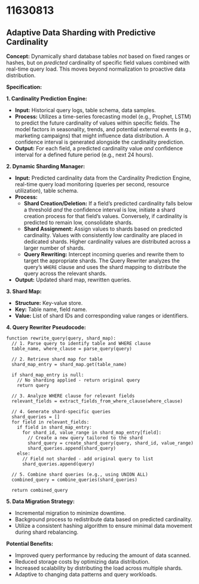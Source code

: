 # 11630813

## Adaptive Data Sharding with Predictive Cardinality

**Concept:** Dynamically shard database tables *not* based on fixed ranges or hashes, but on *predicted* cardinality of specific field values combined with real-time query load. This moves beyond normalization to proactive data distribution.

**Specification:**

**1. Cardinality Prediction Engine:**

*   **Input:** Historical query logs, table schema, data samples.
*   **Process:** Utilizes a time-series forecasting model (e.g., Prophet, LSTM) to predict the future cardinality of values within specific fields. The model factors in seasonality, trends, and potential external events (e.g., marketing campaigns) that might influence data distribution.  A confidence interval is generated alongside the cardinality prediction.
*   **Output:**  For each field, a predicted cardinality value *and* confidence interval for a defined future period (e.g., next 24 hours).

**2. Dynamic Sharding Manager:**

*   **Input:** Predicted cardinality data from the Cardinality Prediction Engine, real-time query load monitoring (queries per second, resource utilization), table schema.
*   **Process:**
    *   **Shard Creation/Deletion:** If a field’s predicted cardinality falls below a threshold *and* the confidence interval is low, initiate a shard creation process for that field’s values. Conversely, if cardinality is predicted to remain low, consolidate shards.
    *   **Shard Assignment:** Assign values to shards based on predicted cardinality. Values with consistently low cardinality are placed in dedicated shards. Higher cardinality values are distributed across a larger number of shards.
    *   **Query Rewriting:**  Intercept incoming queries and rewrite them to target the appropriate shards. The Query Rewriter analyzes the query’s `WHERE` clause and uses the shard mapping to distribute the query across the relevant shards.
*   **Output:** Updated shard map, rewritten queries.

**3. Shard Map:**

*   **Structure:** Key-value store.
*   **Key:**  Table name, field name.
*   **Value:** List of shard IDs and corresponding value ranges or identifiers.

**4. Query Rewriter Pseudocode:**

```
function rewrite_query(query, shard_map):
  // 1. Parse query to identify table and WHERE clause
  table_name, where_clause = parse_query(query)

  // 2. Retrieve shard map for table
  shard_map_entry = shard_map.get(table_name)

  if shard_map_entry is null:
    // No sharding applied - return original query
    return query

  // 3. Analyze WHERE clause for relevant fields
  relevant_fields = extract_fields_from_where_clause(where_clause)

  // 4. Generate shard-specific queries
  shard_queries = []
  for field in relevant_fields:
    if field in shard_map_entry:
      for shard_id, value_range in shard_map_entry[field]:
        // Create a new query tailored to the shard
        shard_query = create_shard_query(query, shard_id, value_range)
        shard_queries.append(shard_query)
    else:
      // Field not sharded - add original query to list
      shard_queries.append(query)

  // 5. Combine shard queries (e.g., using UNION ALL)
  combined_query = combine_queries(shard_queries)

  return combined_query
```

**5. Data Migration Strategy:**

*   Incremental migration to minimize downtime.
*   Background process to redistribute data based on predicted cardinality.
*   Utilize a consistent hashing algorithm to ensure minimal data movement during shard rebalancing.

**Potential Benefits:**

*   Improved query performance by reducing the amount of data scanned.
*   Reduced storage costs by optimizing data distribution.
*   Increased scalability by distributing the load across multiple shards.
*   Adaptive to changing data patterns and query workloads.